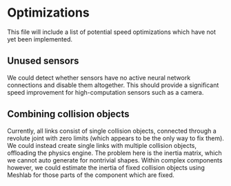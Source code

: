 # Optimizations
This file will include a list of potential speed optimizations which have
not yet been implemented.

## Unused sensors
We could detect whether sensors have no active neural network connections and disable them altogether. This should provide a significant speed improvement for high-computation sensors such as a camera.

## Combining collision objects
Currently, all links consist of single collision objects, connected through a revolute joint with zero limits (which appears to be the only way to fix them). We could instead create single links with multiple collision objects, offloading the physics engine. The problem here is the inertia matrix, which we cannot auto generate for nontrivial shapes. Within complex components however, we could estimate the inertia of fixed collision objects using Meshlab for those parts of
the component which are fixed.
